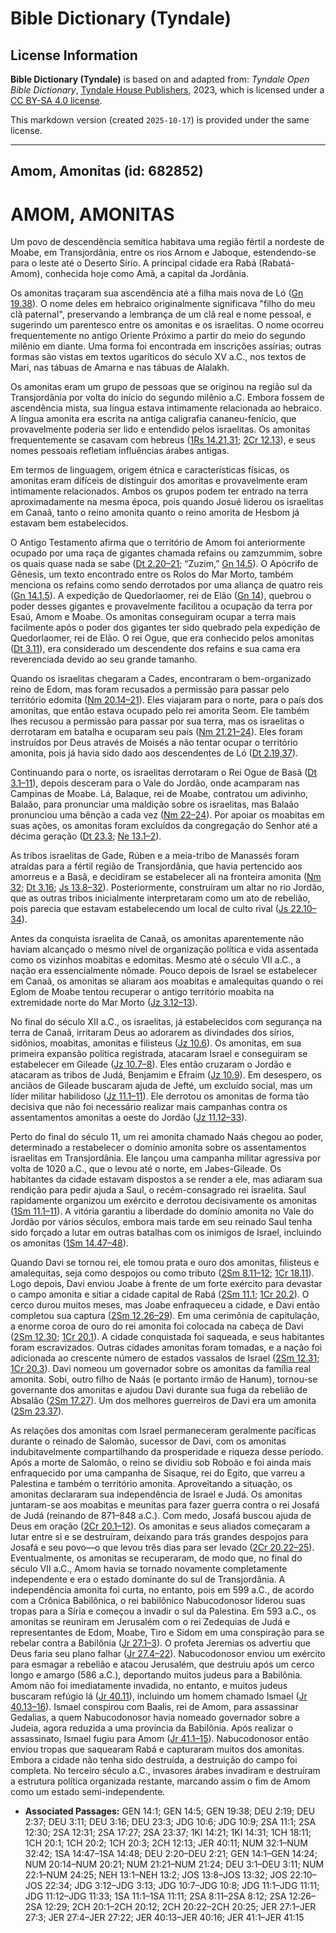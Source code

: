 # Bible Dictionary (Tyndale)

## License Information

**Bible Dictionary (Tyndale)** is based on and adapted from: _Tyndale Open Bible Dictionary_, [Tyndale House Publishers](https://tyndaleopenresources.com/), 2023, which is licensed under a [CC BY-SA 4.0 license](https://creativecommons.org/licenses/by-sa/4.0/legalcode.en).

This markdown version (created `2025-10-17`) is provided under the same license.



--------------------------------

## Amom, Amonitas (id: 682852)

AMOM, AMONITAS
==============

Um povo de descendência semítica habitava uma região fértil a nordeste de Moabe, em Transjordânia, entre os rios Arnom e Jaboque, estendendo\-se para o leste até o Deserto Sírio. A principal cidade era Rabá (Rabatá\-Amom), conhecida hoje como Amã, a capital da Jordânia.

Os amonitas traçaram sua ascendência até a filha mais nova de Ló ([Gn 19\.38](https://ref.ly/Gen19:38)). O nome deles em hebraico originalmente significava "filho do meu clã paternal", preservando a lembrança de um clã real e nome pessoal, e sugerindo um parentesco entre os amonitas e os israelitas. O nome ocorreu frequentemente no antigo Oriente Próximo a partir do meio do segundo milênio em diante. Uma forma foi encontrada em inscrições assírias; outras formas são vistas em textos ugaríticos do século XV a.C., nos textos de Mari, nas tábuas de Amarna e nas tábuas de Alalakh.

Os amonitas eram um grupo de pessoas que se originou na região sul da Transjordânia por volta do início do segundo milênio a.C. Embora fossem de ascendência mista, sua língua estava intimamente relacionada ao hebraico. A língua amonita era escrita na antiga caligrafia cananeu\-fenício, que provavelmente poderia ser lido e entendido pelos israelitas. Os amonitas frequentemente se casavam com hebreus ([1Rs 14\.21,31](https://ref.ly/1Kgs14:21,1Kgs14:31); [2Cr 12\.13](https://ref.ly/2Chr12:13)), e seus nomes pessoais refletiam influências árabes antigas.

Em termos de linguagem, origem étnica e características físicas, os amonitas eram difíceis de distinguir dos amoritas e provavelmente eram intimamente relacionados. Ambos os grupos podem ter entrado na terra aproximadamente na mesma época, pois quando Josué liderou os israelitas em Canaã, tanto o reino amonita quanto o reino amorita de Hesbom já estavam bem estabelecidos.

O Antigo Testamento afirma que o território de Amom foi anteriormente ocupado por uma raça de gigantes chamada refains ou zamzummim, sobre os quais quase nada se sabe ([Dt 2\.20–21](https://ref.ly/Deut2:20-Deut2:21); “Zuzim,” [Gn 14\.5](https://ref.ly/Gen14:5)). O Apócrifo de Gênesis, um texto encontrado entre os Rolos do Mar Morto, também menciona os refains como sendo derrotados por uma aliança de quatro reis ([Gn 14\.1,5](https://ref.ly/Gen14:1,Gen14:5)). A expedição de Quedorlaomer, rei de Elão ([Gn 14](https://ref.ly/Gen14:1-Gen14:24)), quebrou o poder desses gigantes e provavelmente facilitou a ocupação da terra por Esaú, Amom e Moabe. Os amonitas conseguiram ocupar a terra mais facilmente após o poder dos gigantes ter sido quebrado pela expedição de Quedorlaomer, rei de Elão. O rei Ogue, que era conhecido pelos amonitas ([Dt 3\.11](https://ref.ly/Deut3:11)), era considerado um descendente dos refains e sua cama era reverenciada devido ao seu grande tamanho.

Quando os israelitas chegaram a Cades, encontraram o bem\-organizado reino de Edom, mas foram recusados a permissão para passar pelo território edomita ([Nm 20\.14–21](https://ref.ly/Num20:14-Num20:21)). Eles viajaram para o norte, para o país dos amonitas, que então estava ocupado pelo rei amorita Seom. Ele também lhes recusou a permissão para passar por sua terra, mas os israelitas o derrotaram em batalha e ocuparam seu país ([Nm 21\.21–24](https://ref.ly/Num21:21-Num21:24)). Eles foram instruídos por Deus através de Moisés a não tentar ocupar o território amonita, pois já havia sido dado aos descendentes de Ló ([Dt 2\.19,37](https://ref.ly/Deut2:19,Deut2:37)).

Continuando para o norte, os israelitas derrotaram o Rei Ogue de Basã ([Dt 3\.1–11](https://ref.ly/Deut3:1-Deut3:11)), depois desceram para o Vale do Jordão, onde acamparam nas Campinas de Moabe. Lá, Balaque, rei de Moabe, contratou um adivinho, Balaão, para pronunciar uma maldição sobre os israelitas, mas Balaão pronunciou uma bênção a cada vez ([Nm 22–24](https://ref.ly/Num22:1-Num24:25)). Por apoiar os moabitas em suas ações, os amonitas foram excluídos da congregação do Senhor até a décima geração ([Dt 23\.3](https://ref.ly/Deut23:3); [Ne 13\.1–2](https://ref.ly/Neh13:1-Neh13:2)).

As tribos israelitas de Gade, Rúben e a meia\-tribo de Manassés foram atraídas para a fértil região de Transjordânia, que havia pertencido aos amorreus e a Basã, e decidiram se estabelecer ali na fronteira amonita ([Nm 32](https://ref.ly/Num32:1-Num32:42); [Dt 3\.16](https://ref.ly/Deut3:16); [Js 13\.8–32](https://ref.ly/Josh13:8-Josh13:32)). Posteriormente, construíram um altar no rio Jordão, que as outras tribos inicialmente interpretaram como um ato de rebelião, pois parecia que estavam estabelecendo um local de culto rival ([Js 22\.10–34](https://ref.ly/Josh22:10-Josh22:34)).

Antes da conquista israelita de Canaã, os amonitas aparentemente não haviam alcançado o mesmo nível de organização política e vida assentada como os vizinhos moabitas e edomitas. Mesmo até o século VII a.C., a nação era essencialmente nômade. Pouco depois de Israel se estabelecer em Canaã, os amonitas se aliaram aos moabitas e amalequitas quando o rei Eglom de Moabe tentou recuperar o antigo território moabita na extremidade norte do Mar Morto ([Jz 3\.12–13](https://ref.ly/Judg3:12-Judg3:13)).

No final do século XII a.C., os israelitas, já estabelecidos com segurança na terra de Canaã, irritaram Deus ao adorarem as divindades dos sírios, sidônios, moabitas, amonitas e filisteus ([Jz 10\.6](https://ref.ly/Judg10:6)). Os amonitas, em sua primeira expansão política registrada, atacaram Israel e conseguiram se estabelecer em Gileade ([Jz 10\.7–8](https://ref.ly/Judg10:7-Judg10:8)). Eles então cruzaram o Jordão e atacaram as tribos de Judá, Benjamim e Efraim ([Jz 10\.9](https://ref.ly/Judg10:9)). Em desespero, os anciãos de Gileade buscaram ajuda de Jefté, um excluído social, mas um líder militar habilidoso ([Jz 11\.1–11](https://ref.ly/Judg11:1-Judg11:11)). Ele derrotou os amonitas de forma tão decisiva que não foi necessário realizar mais campanhas contra os assentamentos amonitas a oeste do Jordão ([Jz 11\.12–33](https://ref.ly/Judg11:12-Judg11:33)).

Perto do final do século 11, um rei amonita chamado Naás chegou ao poder, determinado a restabelecer o domínio amonita sobre os assentamentos israelitas em Transjordânia. Ele lançou uma campanha militar agressiva por volta de 1020 a.C., que o levou até o norte, em Jabes\-Gileade. Os habitantes da cidade estavam dispostos a se render a ele, mas adiaram sua rendição para pedir ajuda a Saul, o recém\-consagrado rei israelita. Saul rapidamente organizou um exército e derrotou decisivamente os amonitas ([1Sm 11\.1–11](https://ref.ly/1Sam11:1-1Sam11:11)). A vitória garantiu a liberdade do domínio amonita no Vale do Jordão por vários séculos, embora mais tarde em seu reinado Saul tenha sido forçado a lutar em outras batalhas com os inimigos de Israel, incluindo os amonitas ([1Sm 14\.47–48](https://ref.ly/1Sam14:47-1Sam14:48)).

Quando Davi se tornou rei, ele tomou prata e ouro dos amonitas, filisteus e amalequitas, seja como despojos ou como tributo ([2Sm 8\.11–12](https://ref.ly/2Sam8:11-2Sam8:12); [1Cr 18\.11](https://ref.ly/1Chr18:11)). Logo depois, Davi enviou Joabe à frente de um forte exército para devastar o campo amonita e sitiar a cidade capital de Rabá ([2Sm 11\.1](https://ref.ly/2Sam11:1); [1Cr 20\.2](https://ref.ly/1Chr20:2)). O cerco durou muitos meses, mas Joabe enfraqueceu a cidade, e Davi então completou sua captura ([2Sm 12\.26–29](https://ref.ly/2Sam12:26-2Sam12:29)). Em uma cerimônia de capitulação, a enorme coroa de ouro do rei amonita foi colocada na cabeça de Davi ([2Sm 12\.30](https://ref.ly/2Sam12:30); [1Cr 20\.1](https://ref.ly/1Chr20:1)). A cidade conquistada foi saqueada, e seus habitantes foram escravizados. Outras cidades amonitas foram tomadas, e a nação foi adicionada ao crescente número de estados vassalos de Israel ([2Sm 12\.31](https://ref.ly/2Sam12:31); [1Cr 20\.3](https://ref.ly/1Chr20:3)). Davi nomeou um governador sobre os amonitas da família real amonita. Sobi, outro filho de Naás (e portanto irmão de Hanum), tornou\-se governante dos amonitas e ajudou Davi durante sua fuga da rebelião de Absalão ([2Sm 17\.27](https://ref.ly/2Sam17:27)). Um dos melhores guerreiros de Davi era um amonita ([2Sm 23\.37](https://ref.ly/2Sam23:37)).

As relações dos amonitas com Israel permaneceram geralmente pacíficas durante o reinado de Salomão, sucessor de Davi, com os amonitas indubitavelmente compartilhando da prosperidade e riqueza desse período. Após a morte de Salomão, o reino se dividiu sob Roboão e foi ainda mais enfraquecido por uma campanha de Sisaque, rei do Egito, que varreu a Palestina e também o território amonita. Aproveitando a situação, os amonitas declararam sua independência de Israel e Judá. Os amonitas juntaram\-se aos moabitas e meunitas para fazer guerra contra o rei Josafá de Judá (reinando de 871–848 a.C.). Com medo, Josafá buscou ajuda de Deus em oração ([2Cr 20\.1–12](https://ref.ly/2Chr20:1-2Chr20:12)). Os amonitas e seus aliados começaram a lutar entre si e se destruíram, deixando para trás grandes despojos para Josafá e seu povo—o que levou três dias para ser levado ([2Cr 20\.22–25](https://ref.ly/2Chr20:22-2Chr20:25)). Eventualmente, os amonitas se recuperaram, de modo que, no final do século VII a.C., Amom havia se tornado novamente completamente independente e era o estado dominante do sul de Transjordânia. A independência amonita foi curta, no entanto, pois em 599 a.C., de acordo com a Crônica Babilônica, o rei babilônico Nabucodonosor liderou suas tropas para a Síria e começou a invadir o sul da Palestina. Em 593 a.C., os amonitas se reuniram em Jerusalém com o rei Zedequias de Judá e representantes de Edom, Moabe, Tiro e Sidom em uma conspiração para se rebelar contra a Babilônia ([Jr 27\.1–3](https://ref.ly/Jer27:1-Jer27:3)). O profeta Jeremias os advertiu que Deus faria seu plano falhar ([Jr 27\.4–22](https://ref.ly/Jer27:4-Jer27:22)). Nabucodonosor enviou um exército para esmagar a rebelião e atacou Jerusalém, que destruiu após um cerco longo e amargo (586 a.C.), deportando muitos judeus para a Babilônia. Amom não foi imediatamente invadida, no entanto, e muitos judeus buscaram refúgio lá ([Jr 40\.11](https://ref.ly/Jer40:11)), incluindo um homem chamado Ismael ([Jr 40\.13–16](https://ref.ly/Jer40:13-Jer40:16)). Ismael conspirou com Baalis, rei de Amom, para assassinar Gedalias, a quem Nabucodonosor havia nomeado governador sobre a Judeia, agora reduzida a uma província da Babilônia. Após realizar o assassinato, Ismael fugiu para Amom ([Jr 41\.1–15](https://ref.ly/Jer41:1-Jer41:15)). Nabucodonosor então enviou tropas que saquearam Rabá e capturaram muitos dos amonitas. Embora a cidade não tenha sido destruída, a destruição do campo foi completa. No terceiro século a.C., invasores árabes invadiram e destruíram a estrutura política organizada restante, marcando assim o fim de Amom como um estado semi\-independente.

* **Associated Passages:** GEN 14:1; GEN 14:5; GEN 19:38; DEU 2:19; DEU 2:37; DEU 3:11; DEU 3:16; DEU 23:3; JDG 10:6; JDG 10:9; 2SA 11:1; 2SA 12:30; 2SA 12:31; 2SA 17:27; 2SA 23:37; 1KI 14:21; 1KI 14:31; 1CH 18:11; 1CH 20:1; 1CH 20:2; 1CH 20:3; 2CH 12:13; JER 40:11; NUM 32:1–NUM 32:42; 1SA 14:47–1SA 14:48; DEU 2:20–DEU 2:21; GEN 14:1–GEN 14:24; NUM 20:14–NUM 20:21; NUM 21:21–NUM 21:24; DEU 3:1–DEU 3:11; NUM 22:1–NUM 24:25; NEH 13:1–NEH 13:2; JOS 13:8–JOS 13:32; JOS 22:10–JOS 22:34; JDG 3:12–JDG 3:13; JDG 10:7–JDG 10:8; JDG 11:1–JDG 11:11; JDG 11:12–JDG 11:33; 1SA 11:1–1SA 11:11; 2SA 8:11–2SA 8:12; 2SA 12:26–2SA 12:29; 2CH 20:1–2CH 20:12; 2CH 20:22–2CH 20:25; JER 27:1–JER 27:3; JER 27:4–JER 27:22; JER 40:13–JER 40:16; JER 41:1–JER 41:15

